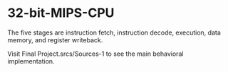 # 32-bit-MIPS-CPU
The five stages are instruction fetch, instruction decode, execution, data memory, and register writeback.

Visit Final Project.srcs/Sources-1 to see the main behavioral implementation.
